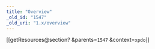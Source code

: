 ```yaml
---
title: "Overview"
_old_id: "1547"
_old_uri: "1.x/overview"
---
```


\[\[getResources@section? &parents=`1547` &context=`xpdo`\]\]